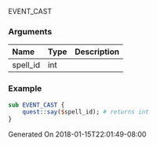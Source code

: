 EVENT_CAST
### Arguments
**Name**|**Type**|**Description**
:-----|:-----|:-----
spell_id|int|
### Example
```perl
sub EVENT_CAST {
	quest::say($spell_id); # returns int
}
```

Generated On 2018-01-15T22:01:49-08:00